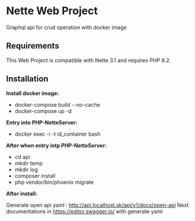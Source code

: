 Nette Web Project
=================

Graphql api for crud operation with docker image

Requirements
------------

This Web Project is compatible with Nette 3.1 and requires PHP 8.2.

Installation
------------

**Install docker image:** 

- docker-compose build --no-cache  
- docker-compose up -d

**Entry into  PHP-NetteServer:** 

- docker exec -i -t id_container bash

**After when entry intp PHP-NetteServer:**
 - cd api
 - mkdir temp
 - mkdir log
 - composer install
 - php vendor/bin/phoenix migrate

**After install:**

Generate open api yaml : http://api.localhost.sk/api/v1/docs/open-api
Next documentations in https://editor.swagger.io/ with generate yaml
